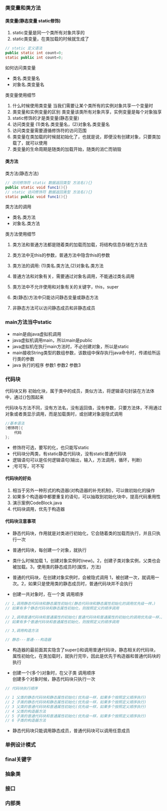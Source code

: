 ### 类变量和类方法
#### 类变量(静态变量 static修饰)

1. static变量是同一个类所有对象共享的
2. static类变量，在类加载的时候就生成了
```java
// static 定义语法
public static int count=0;
static public int count=0;
```
如何访问类变量
- 类名.类变量名
- 对象名.类变量名

类变量使用细节
1. 什么时候使用类变量
当我们需要让某个类所有的实例对象共享一个变量时
2. 类变量和实例变量的区别
类变量该类所有对象共享，实例变量是每个对象独享
3. static修饰的才是类变量(静态变量)
4. 访问类变量 (1)类名.类变量名，(2)对象名.类变量名
5. 访问类变量需要遵循修饰符的访问范围
6. 类变量在类加载的时候就初始化了，也就是说，即便没有创建对象，只要类加载了，就可以使用
7. 类变量的生命周期是随类的加载开始，随类的消亡而销毁

#### 类方法
类方法(静态方法)

```java
// 访问修饰符 static 数据返回类型 方法名(){}
public static void func1(){}
// static 访问修饰符 数据返回类型 方法名(){}
static public void func1(){}
```

类方法的调用
- 类名.类方法
- 对象名.类方法

类方法使用细节
1. 类方法和普通方法都是随着类的加载而加载，将结构信息存储在方法去
2. 类方法中无this的参数，普通方法中隐含this的参数
3. 类方法的调用: (1)类名.类方法,(2)对象名.类方法
4. 普通方法和对象有关，需要通过对象名调用，不能通过类名调用
5. 类方法中不允许使用和对象有关的关键字，this，super
6. 类(静态)方法中只能访问静态变量或静态方法

7. 非静态方法可以访问静态成员和非静态成员
### main方法当中static
- main是由java虚拟机调用
- java虚拟机调用main，所以main是public
- java虚拟机在执行main方法时，不必创建对象，所以是static
- main接收String类型的数组参数，该数组中保存执行java命令时，传递给所运行类的参数
- java 执行的程序 参数1 参数2 参数3
### 代码块
代码块又称 初始化块，属于类中的成员，类似方法，将逻辑语句封装在方法体中，通过{}包围起来

代码块与方法不同，没有方法名，没有返回值，没有参数，只要方法体，不用通过对象或者类显示调用，而是加载类时，或创建对象是隐式调用

```java
//基本语法
[修饰符]{
    代码
};
```

- 修饰符可选，要写的化，也只能写static
- 代码块分两类，有static静态代码块，没有static普通代码块
- 逻辑语句可以是任何逻辑语句(输出，输入，方法调用，循环，判断)
- ;号可写，可不写

#### 代码块的好处
1. 相当于另外一种形式的构造器(对构造器的补充机制)，可以做初始化的操作
2. 如果多个构造器中都要重复的语句，可以抽取到初始化块中，提高代码重用性
3. 演示案例CodeBlock.java
4. 代码块调用，优先于构造器

#### 代码块注意事项
- 静态代码块，作用就是对类进行初始化，它会随着类的加载而执行，并且只执行一次
- 普通代码块，每创建一个对象，就执行
- 类什么时候加载 1，创建对象实例时(new)。2，创建子类对象实例，父类也会被加载。3，使用类的静态成员时(属性，方法)
- 普通的代码块，在创建对象实例时，会被隐式调用 1，被创建一次，就调用一次。2，如果只是使用类的静态成员时，普通代码块并不会执行


- 创建一共对象时，在一个类 调用顺序
```java
// 1,调用静态代码块和静态属性初始化(静态代码块和静态属性初始化的调用优先级一样，)
// 如果有多个静态代码块和静态属性初始化，则按照定义的顺序调用

// 2,调用普通代码块和普通属性的初始化(普通代码块和普通属性的初始化的调用优先级一样，)
// 如果有多个普通代码块和普通属性初始化，则按照定义的顺序调用

// 3,调用构造方法

// 静态---普通---构造器
```

- 构造器的最前面其实隐含了super()和调用普通代码块，静态相关的代码块，属性初始化，在类加载时，就执行完毕，因此是优先于构造器和普通代码块的执行

- 创建一个(多个)对象时，在父子类 调用顺序<br>
创建多个对象时候，静态代码块只执行一次
```java
// 代码块执行顺序

// 1 父类的静态代码块和静态属性初始化(优先级一样，如果多个按照定义顺序执行)
// 2 子类的静态代码块和静态属性初始化(优先级一样，如果多个按照定义顺序执行)
// 3 父类的普通代码块和普通属性初始化(优先级一样，如果多个按照定义顺序执行)
// 4 父类的构造器方法
// 5 子类的普通代码块和普通属性初始化(优先级一样，如果多个按照定义顺序执行)
// 6 子类的构造器方法

```
- 静态代码块只能调用静态成员，普通代码块可以调用任意成员
### 单例设计模式

### final关键字

### 抽象类

### 接口

### 内部类

